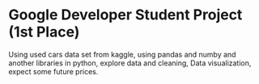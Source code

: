 # Google Developer Student Project (1st Place)
Using used cars data set from kaggle, using pandas and numby and another libraries in python, explore data and cleaning, Data visualization, expect some future prices.
